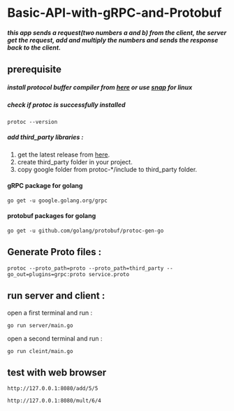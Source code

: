 # Basic-API-with-gRPC-and-Protobuf
##### this app sends a request(two numbers a and b) from the client, the server get the request, add and multiply the numbers and sends the response back to the client.


## prerequisite
##### install protocol buffer compiler from [here](https://developers.google.com/protocol-buffers/) or use [snap](https://snapcraft.io/protobuf) for linux
##### check if protoc is successfully installed 
    protoc --version
##### add third_party libraries : 
1. get the latest release from [here](https://github.com/protocolbuffers/protobuf/releases).
2. create third_party folder in your project.
3. copy google folder from protoc-*/include to third_party folder.
#### gRPC package for golang 
    go get -u google.golang.org/grpc
#### protobuf packages for golang 
    go get -u github.com/golang/protobuf/protoc-gen-go
    
## Generate Proto files : 
    protoc --proto_path=proto --proto_path=third_party --go_out=plugins=grpc:proto service.proto
    
## run server and client :
open a first terminal and run : 
 
    go run server/main.go
open a second terminal and run :
    
    go run cleint/main.go
    
## test with web browser 
    http://127.0.0.1:8080/add/5/5
    
    http://127.0.0.1:8080/mult/6/4